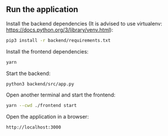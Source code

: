 ## Run the application

Install the backend dependencies (It is advised to use virtualenv: https://docs.python.org/3/library/venv.html):

```bash
pip3 install -r backend/requirements.txt
```

Install the frontend dependencies:

```bash
yarn
```

Start the backend:

```bash
python3 backend/src/app.py
```

Open another terminal and start the frontend:

```bash
yarn --cwd ./frontend start
```

Open the application in a browser:

```
http://localhost:3000
```
